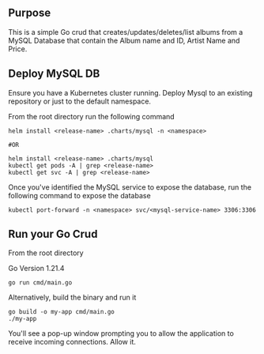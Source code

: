 ## Purpose
This is a simple Go crud that creates/updates/deletes/list albums from a MySQL Database that contain the Album name and ID, Artist Name and Price.

## Deploy MySQL DB
Ensure you have a Kubernetes cluster running. Deploy Mysql to an existing repository or just to the default namespace.

From the root directory run the following command
```
helm install <release-name> .charts/mysql -n <namespace>

#OR

helm install <release-name> .charts/mysql
kubectl get pods -A | grep <release-name>
kubectl get svc -A | grep <release-name>
```

Once you've identified the MySQL service to expose the database, run the following command to expose the database
```
kubectl port-forward -n <namespace> svc/<mysql-service-name> 3306:3306
```
## Run your Go Crud
From the root directory

Go Version 1.21.4
```
go run cmd/main.go
```
Alternatively, build the binary and run it
```
go build -o my-app cmd/main.go
./my-app
```

You'll see a pop-up window prompting you to allow the application to receive incoming connections. Allow it.
